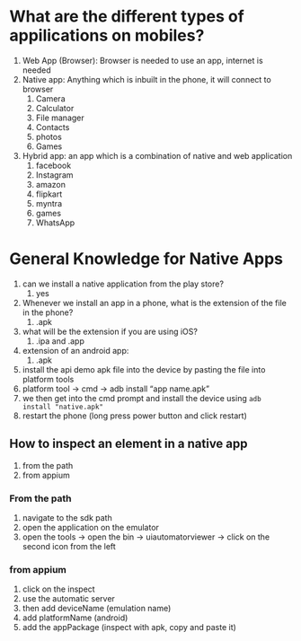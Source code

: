 # What are the different types of appilications on mobiles?
1. Web App (Browser): Browser is needed to use an app,  internet is needed
2. Native app: Anything which is inbuilt in the phone, it will connect to browser
    1. Camera
    2. Calculator
    3. File manager
    4. Contacts
    5. photos
    6. Games
3. Hybrid app: an app which is a combination of native and web application
    1. facebook
    2. Instagram
    3. amazon
    4. flipkart
    5. myntra
    6. games
    7. WhatsApp

# General Knowledge for Native Apps
1. can we install a native application from the play store?
    1. yes
2. Whenever we install an app in a phone, what is the extension of the file in the phone?
    1. .apk
3. what will be the extension if you are using iOS?
    1. .ipa and .app
4. extension of an android app:
    1. .apk
5. install the api demo apk file into the device by pasting the file into platform tools
6. platform tool → cmd → adb install “app name.apk”
7. we then get into the cmd prompt and install the device using `adb install "native.apk"`
8. restart the phone (long press power button and click restart)

## How to  inspect an element in a native app
1. from the path
2. from appium

### From the path
1. navigate to the sdk path
2. open the application on the emulator
3. open the tools → open the bin → uiautomatorviewer → click on the second icon from the left

### from appium
1. click on the inspect
2. use the automatic server
3. then add deviceName (emulation name)
4. add platformName (android)
5. add the appPackage (inspect with apk, copy and paste it)

